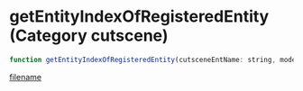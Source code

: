 # getEntityIndexOfRegisteredEntity (Category cutscene)

```js
function getEntityIndexOfRegisteredEntity(cutsceneEntName: string, modelHash: number): number
```

[filename](getEntityIndexOfRegisteredEntity_m.md ':include')